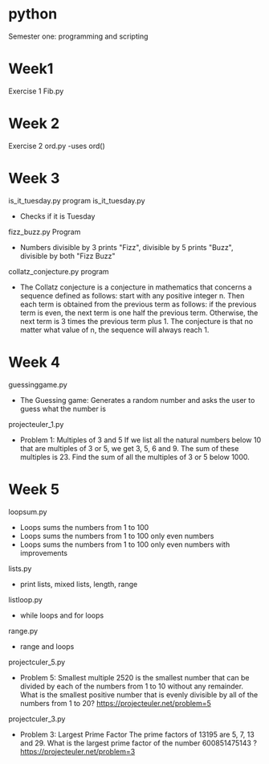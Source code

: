 # python
Semester one: programming and scripting

# Week1
Exercise 1
Fib.py


# Week 2
Exercise 2
ord.py
-uses ord()


# Week 3
is_it_tuesday.py program    is_it_tuesday.py
- Checks if it is Tuesday


fizz_buzz.py Program
- Numbers divisible by 3 prints "Fizz", divisible by 5 prints "Buzz", divisible by both "Fizz Buzz" 


collatz_conjecture.py program   
- The Collatz conjecture is a conjecture in mathematics that concerns a sequence defined as follows: start with any positive integer n. Then each term is obtained from the previous term as follows: if the previous term is even, the next term is one half the previous term. Otherwise, the next term is 3 times the previous term plus 1. The conjecture is that no matter what value of n, the sequence will always reach 1.

# Week 4
guessinggame.py
- The Guessing game: Generates a random number and asks the user to guess what the number is

projecteuler_1.py
- Problem 1: Multiples of 3 and 5
 If we list all the natural numbers below 10 that are multiples of 3 or 5, we get 3, 5, 6 and 9. The sum of these multiples is 23.
 Find the sum of all the multiples of 3 or 5 below 1000.

# Week 5
loopsum.py
- Loops sums the numbers from 1 to 100
- Loops sums the numbers from 1 to 100 only even numbers
- Loops sums the numbers from 1 to 100 only even numbers with improvements

lists.py
- print lists, mixed lists, length, range 

listloop.py
- while loops and for loops

range.py
- range and loops

projectculer_5.py
- Problem 5: Smallest multiple
2520 is the smallest number that can be divided by each of the numbers from 1 to 10 without any remainder.
What is the smallest positive number that is evenly divisible by all of the numbers from 1 to 20?
https://projecteuler.net/problem=5

projectculer_3.py
- Problem 3: Largest Prime Factor
The prime factors of 13195 are 5, 7, 13 and 29.
What is the largest prime factor of the number 600851475143 ?
https://projecteuler.net/problem=3